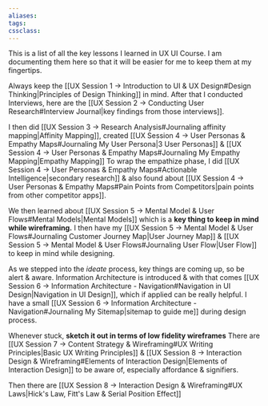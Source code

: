 ```yaml
---
aliases:
tags: 
cssclass:
---
```


This is a list of all the key lessons I learned in UX UI Course. I am documenting them here so that it will be easier for me to keep them at my fingertips.

Always keep the [[UX Session 1 → Introduction to UI & UX Design#Design Thinking|Principles of Design Thinking]] in mind. After that I conducted Interviews, here are the [[UX Session 2 → Conducting User Research#Interview Journal|key findings from those interviews]].

I then did [[UX Session 3 → Research Analysis#Journaling affinity mapping|Affinity Mapping]], created [[UX Session 4 → User Personas & Empathy Maps#Journaling My User Persona|3 User Personas]] & [[UX Session 4 → User Personas & Empathy Maps#Journaling My Empathy Mapping|Empathy Mapping]] 
To wrap the empathize phase, I did [[UX Session 4 → User Personas & Empathy Maps#Actionable Intelligence|secondary research]] & also found about [[UX Session 4 → User Personas & Empathy Maps#Pain Points from Competitors|pain points from other competitor apps]].

We then learned about [[UX Session 5 → Mental Model & User Flows#Mental Models|Mental Models]] which is a **key thing to keep in mind while wireframing.**
I then have my [[UX Session 5 → Mental Model & User Flows#Journaling Customer Journey Map|User Journey Map]] & [[UX Session 5 → Mental Model & User Flows#Journaling User Flow|User Flow]] to keep in mind while designing.

As we stepped into the *ideate* process, key things are coming up, so be alert & aware.
Information Architecture is introduced & with that comes [[UX Session 6 → Information Architecture - Navigation#Navigation in UI Design|Navigation in UI Design]], which if applied can be really helpful.
I have a small [[UX Session 6 → Information Architecture - Navigation#Journaling My Sitemap|sitemap to guide me]] during design process.

Whenever stuck, **sketch it out in terms of low fidelity wireframes**
There are [[UX Session 7 → Content Strategy & Wireframing#UX Writing Principles|Basic UX Writing Principles]] & [[UX Session 8 → Interaction Design & Wireframing#Elements of Interaction Design|Elements of Interaction Design]] to be aware of, especially affordance & signifiers.

Then there are [[UX Session 8 → Interaction Design & Wireframing#UX Laws|Hick's Law, Fitt's Law & Serial Position Effect]] 

